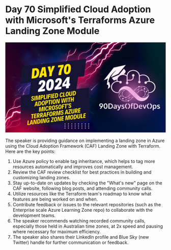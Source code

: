 # Day 70 Simplified Cloud Adoption with Microsoft's Terraforms Azure Landing Zone Module
[![Watch the video](thumbnails/day70.png)](https://www.youtube.com/watch?v=r1j8CrwS36Q)

 The speaker is providing guidance on implementing a landing zone in Azure using the Cloud Adoption Framework (CAF) Landing Zone with Terraform. Here are the key points:

1. Use Azure policy to enable tag inheritance, which helps to tag more resources automatically and improves cost management.
2. Review the CAF review checklist for best practices in building and customizing landing zones.
3. Stay up-to-date on updates by checking the "What's new" page on the CAF website, following blog posts, and attending community calls.
4. Utilize resources like the Terraform team's roadmap to know what features are being worked on and when.
5. Contribute feedback or issues to the relevant repositories (such as the Enterprise scale Azure Learning Zone repo) to collaborate with the development teams.
6. The speaker recommends watching recorded community calls, especially those held in Australian time zones, at 2x speed and pausing where necessary for maximum efficiency.
7. The speaker also shares their LinkedIn profile and Blue Sky (new Twitter) handle for further communication or feedback.
